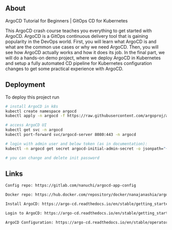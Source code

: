 
## About

ArgoCD Tutorial for Beginners | GitOps CD for Kubernetes

This ArgoCD crash course teaches you everything to get started with ArgoCD. ArgoCD is a GitOps continuous delivery tool that is gaining popularity in the DevOps world.
First, you will learn what ArgoCD is and what are the common use cases or why we need ArgoCD. 
Then, you will see how ArgoCD actually works and how it does its job.
In the final part, we will do a hands-on demo project, where we deploy ArgoCD in Kubernetes and setup a fully automated CD pipeline for Kubernetes configuration changes to get some practical experience with ArgoCD. 

## Deployment

To deploy this project run

```bash
# install ArgoCD in k8s
kubectl create namespace argocd
kubectl apply -n argocd -f https://raw.githubusercontent.com/argoproj/argo-cd/stable/manifests/install.yaml

# access ArgoCD UI
kubectl get svc -n argocd
kubectl port-forward svc/argocd-server 8080:443 -n argocd

# login with admin user and below token (as in documentation):
kubectl -n argocd get secret argocd-initial-admin-secret -o jsonpath="{.data.password}" | base64 --decode && echo

# you can change and delete init password
```

## Links


```bash
Config repo: https://gitlab.com/nanuchi/argocd-app-config

Docker repo: https://hub.docker.com/repository/docker/nanajanashia/argocd-app

Install ArgoCD: https://argo-cd.readthedocs.io/en/stable/getting_started/#1-install-argo-cd

Login to ArgoCD: https://argo-cd.readthedocs.io/en/stable/getting_started/#4-login-using-the-cli

ArgoCD Configuration: https://argo-cd.readthedocs.io/en/stable/operator-manual/declarative-setup/

```
